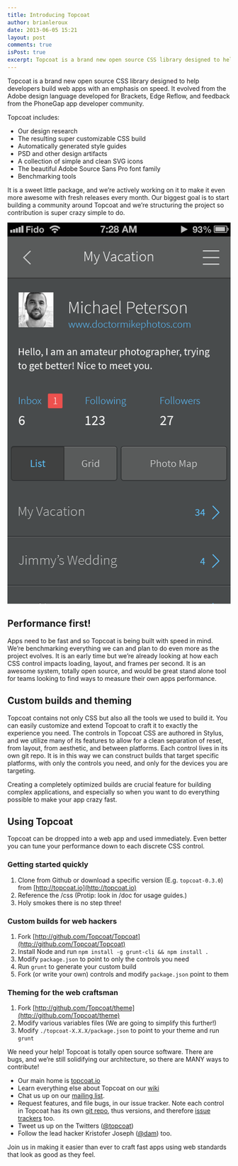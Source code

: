 ```yaml
---
title: Introducing Topcoat
author: brianleroux
date: 2013-06-05 15:21
layout: post
comments: true
isPost: true
excerpt: Topcoat is a brand new open source CSS library designed to help developers build web apps with an emphasis on speed. It evolved from the Adobe design language developed for Brackets, Edge Reflow, and feedback from the PhoneGap app developer community.
---
```


Topcoat is a brand new open source CSS library designed to help developers build web apps with an emphasis on speed. It evolved from the Adobe design language developed for Brackets, Edge Reflow, and feedback from the PhoneGap app developer community.

Topcoat includes:

- Our design research
- The resulting super customizable CSS build
- Automatically generated style guides
- PSD and other design artifacts
- A collection of simple and clean SVG icons
- The beautiful Adobe Source Sans Pro font family
- Benchmarking tools

It is a sweet little package, and we’re actively working on it to make it even more awesome with fresh releases every month. Our biggest goal is to start building a community around Topcoat and we’re structuring the project so contribution is super crazy simple to do.

![image](/assets/img/app-example.png)

## Performance first!

Apps need to be fast and so Topcoat is being built with speed in mind. We’re benchmarking everything we can and plan to do even more as the project evolves. It is an early time but we’re already looking at how each CSS control impacts loading, layout, and frames per second.
It is an awesome system, totally open source, and would be great stand alone tool for teams looking to find ways to measure their own apps performance.

## Custom builds and theming

Topcoat contains not only CSS but also all the tools we used to build it. You can easily customize and extend Topcoat to craft it to exactly the experience you need. The controls in Topcoat CSS are authored in Stylus, and we utilize many of its features to allow for a clean separation of reset, from layout, from aesthetic, and between platforms. Each control lives in its own git repo. It is in this way we can construct builds that target specific platforms, with only the controls you need, and only for the devices you are targeting.

Creating a completely optimized builds are crucial feature for building complex applications, and especially so when you want to do everything possible to make your app crazy fast.

## Using Topcoat

Topcoat can be dropped into a web app and used immediately. Even better you can tune your performance down to each discrete CSS control.

### Getting started quickly

1. Clone from Github or download a specific version (E.g. `topcoat-0.3.0`) from [http://topcoat.io](http://topcoat.io)
1. Reference the /css (Protip: look in /doc for usage guides.)
1. Holy smokes there is no step three!

### Custom builds for web hackers

1. Fork [http://github.com/Topcoat/Topcoat](http://github.com/Topcoat/Topcoat)
1. Install Node and run `npm install -g grunt-cli && npm install .`
1. Modify `package.json` to point to only the controls you need
1. Run `grunt` to generate your custom build
1. Fork (or write your own) controls and modify `package.json` point to them

### Theming for the web craftsman

1. Fork [http://github.com/Topcoat/theme](http://github.com/Topcoat/theme)
1. Modify various variables files (We are going to simplify this further!)
1. Modify `./topcoat-X.X.X/package.json` to point to your theme and run `grunt`

We need your help! Topcoat is totally open source software. There are bugs, and we’re still solidifying our architecture, so there are MANY ways to contribute!

- Our main home is [topcoat.io](http://topcoat.io)
- Learn everything else about Topcoat on our [wiki](https://github.com/topcoat/topcoat/wiki)
- Chat us up on our [mailing list](http://groups.google.com/group/topcoat).
- Request features, and file bugs, in our issue tracker. Note each control in Topcoat has its own [git repo](http://github.com/topcoat), thus versions, and therefore [issue trackers](http://github.com/topcoat/topcoat/issues) too.
- Tweet us up on the Twitters ([@topcoat](http://twitter.com/topcoat))
- Follow the lead hacker Kristofer Joseph ([@dam](http://twitter.com/dam)) too.

Join us in making it easier than ever to craft fast apps using web standards that look as good as they feel.
